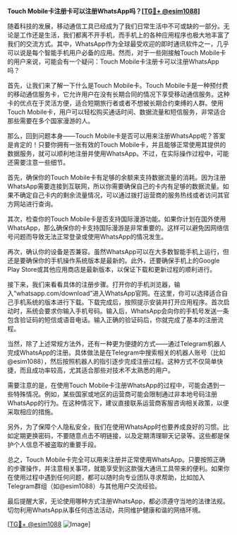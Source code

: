 **Touch Mobile卡注册卡可以注册WhatsApp吗？[[TG💪+ @esim1088](https://t.me/s/esim1088)]**

随着科技的发展，移动通信工具已经成为了我们日常生活中不可或缺的一部分。无论是工作还是生活，我们都离不开手机，而手机上的各种应用程序也极大地丰富了我们的交流方式。其中，WhatsApp作为全球最受欢迎的即时通讯软件之一，几乎可以说是每个智能手机用户必备的应用。然而，对于一些刚接触Touch Mobile卡的用户来说，可能会有一个疑问：Touch Mobile卡注册卡可以注册WhatsApp吗？

首先，让我们来了解一下什么是Touch Mobile卡。Touch Mobile卡是一种预付费的移动通信服务卡，它允许用户在没有长期合同的情况下享受移动通信服务。这种卡的优点在于灵活方便，适合短期旅行者或者不想被长期合约束缚的人群。使用Touch Mobile卡，用户可以轻松购买通话时间、数据流量和短信服务，非常适合那些需要在多个国家漫游的人。

那么，回到问题本身——Touch Mobile卡是否可以用来注册WhatsApp呢？答案是肯定的！只要你拥有一张有效的Touch Mobile卡，并且能够正常使用其提供的数据服务，就可以顺利地注册并使用WhatsApp。不过，在实际操作过程中，可能还需要注意一些细节。

首先，确保你的Touch Mobile卡有足够的余额来支持数据流量的消耗。因为注册WhatsApp需要连接到互联网，所以你需要确保自己的卡内有足够的数据流量。如果不确定自己卡内的剩余流量情况，可以通过拨打运营商的服务热线或者访问其官方网站进行查询。

其次，检查你的Touch Mobile卡是否支持国际漫游功能。如果你计划在国外使用WhatsApp，那么确保你的卡支持国际漫游是非常重要的。这样可以避免因网络信号问题而导致无法正常登录或使用WhatsApp的情况发生。

再次，确认你的设备是否兼容。虽然WhatsApp可以在大多数智能手机上运行，但还是要确保你的手机操作系统版本是最新的。此外，还要确保手机上的Google Play Store或其他应用商店是最新版本，以保证下载和更新过程的顺利进行。

接下来，我们来看看具体的注册步骤。打开你的手机浏览器，输入“whatsapp.com/download”进入WhatsApp官网。在这里，你可以选择适合自己手机系统的版本进行下载。下载完成后，按照提示安装并打开应用程序。首次启动时，系统会要求你输入手机号码。输入后，WhatsApp会向你的手机号发送一条包含验证码的短信或语音电话。输入正确的验证码后，你就完成了基本的注册流程。

当然，除了上述常规方法外，还有一种更为便捷的方式——通过Telegram机器人完成WhatsApp的注册。具体做法是在Telegram中搜索相关的机器人账号（比如@esim1088），然后按照机器人的指引逐步完成注册过程。这种方式不仅简单快捷，而且成功率较高，尤其适合那些对技术不太熟悉的用户。

需要注意的是，在使用Touch Mobile卡注册WhatsApp的过程中，可能会遇到一些特殊情况。例如，某些国家或地区的运营商可能会限制通过非本地号码注册WhatsApp的行为。在这种情况下，建议直接联系运营商客服咨询相关政策，以便采取相应的措施。

另外，为了保障个人隐私安全，我们在使用WhatsApp时也要养成良好的习惯。比如定期更换密码，不要随意点击不明链接，以及定期清理聊天记录等。这些都是保护个人信息不被盗取的重要手段。

总之，Touch Mobile卡完全可以用来注册并正常使用WhatsApp。只要按照正确的步骤操作，并注意相关事项，就能享受到这款强大通讯工具带来的便利。如果你在使用过程中遇到任何问题，都可以随时向专业团队寻求帮助，比如加入Telegram群组（如@esim1088）与其他用户交流经验。

最后提醒大家，无论使用哪种方式注册WhatsApp，都必须遵守当地的法律法规。切勿利用WhatsApp从事任何违法活动，共同维护健康和谐的网络环境。

[[TG💪+ @esim1088](https://t.me/s/esim1088) ![Image](https://i.postimg.cc/4NQfJmqS/Snipaste-2025-05-13-00-14-12.png)]